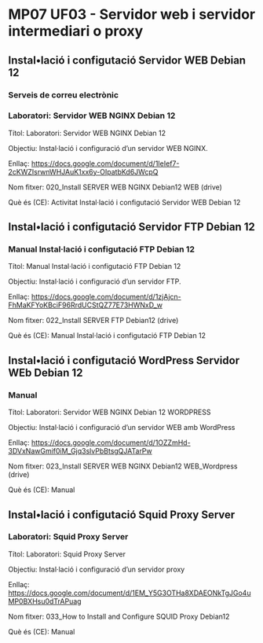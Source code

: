# MP07 UF03 - Servidor web i servidor intermediari o proxy

## Instal•lació i configutació Servidor WEB Debian 12

### Serveis de correu electrònic



### Laboratori: Servidor WEB NGINX Debian 12

Títol:          Laboratori: Servidor WEB NGINX Debian 12

Objectiu:       Instal·lació i configuració d’un servidor WEB NGINX.

Enllaç:         https://docs.google.com/document/d/1IeIef7-2cKWZIsrwnWHJAuK1xx6y-OIpatbKd6JWcpQ

Nom fitxer:     020_Install SERVER WEB NGINX Debian12 WEB (drive)

Què és (CE):    Activitat Instal·lació i configutació Servidor WEB Debian 12


## Instal•lació i configutació Servidor FTP Debian 12

### Manual Instal·lació i configutació FTP Debian 12

Títol:          Manual Instal·lació i configutació FTP Debian 12

Objectiu:       Instal·lació i configuració d’un servidor FTP.

Enllaç:         https://docs.google.com/document/d/1zjAjcn-FhMaKFYoKBciF96RrdUCStQZ77E73HWNxD_w

Nom fitxer:     022_Install SERVER FTP Debian12 (drive)

Què és (CE):    Manual Instal·lació i configutació FTP Debian 12


## Instal•lació i configutació WordPress Servidor WEb Debian 12


### Manual

Títol:          Laboratori: Servidor WEB NGINX Debian 12 WORDPRESS

Objectiu:       Instal·lació i configuració d’un servidor WEB amb WordPress

Enllaç:         https://docs.google.com/document/d/1OZZmHd-3DVxNawGmif0iM_Gjq3slvPbBtsgQJATarPw

Nom fitxer:     023_Install SERVER WEB NGINX Debian12 WEB_Wordpress (drive)

Què és (CE):    Manual


## Instal•lació i configutació Squid Proxy Server

### Laboratori: Squid Proxy Server

Títol:          Laboratori: Squid Proxy Server

Objectiu:       Instal·lació i configuració d’un servidor proxy

Enllaç:         https://docs.google.com/document/d/1EM_Y5G3OTHa8XDAEONkTgJGo4uMP0BXHsu0dTrAPuag

Nom fitxer:     033_How to Install and Configure SQUID Proxy Debian12

Què és (CE):    Manual